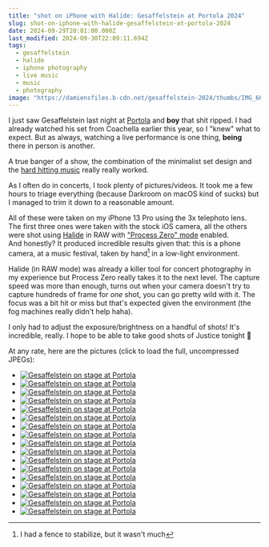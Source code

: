 ```yaml
---
title: "shot on iPhone with Halide: Gesaffelstein at Portola 2024"
slug: shot-on-iphone-with-halide-gesaffelstein-at-portola-2024
date: 2024-09-29T20:01:00.000Z
last_modified: 2024-09-30T22:09:11.694Z
tags:
  - gesaffelstein
  - halide
  - iphone photography
  - live music
  - music
  - photography
image: "https://damiensfiles.b-cdn.net/gesaffelstein-2024/thumbs/IMG_6646%2015%20Edited.jpg"
---
```


I just saw Gesaffelstein last night at [Portola](https://portolamusicfestival.com/) and **boy** that shit ripped. I had already watched his set from Coachella earlier this year, so I "knew" what to expect. But as always, watching a live performance is one thing, **being** there in person is another.

A true banger of a show, the combination of the minimalist set design and the [hard hitting music](https://www.youtube.com/watch?v=4HnUmZOjsyU) really really worked.

As I often do in concerts, I took plenty of pictures/videos. It took me a few hours to triage everything (because Darkroom on macOS kind of sucks) but I managed to trim it down to a reasonable amount.

All of these were taken on my iPhone 13 Pro using the 3x telephoto lens. The first three ones were taken with the stock iOS camera, all the others were shot using [Halide](https://halide.cam/) in RAW with ["Process Zero" mode](https://www.lux.camera/introducing-process-zero-for-iphone/) enabled.  
And honestly? It produced incredible results given that: this is a phone camera, at a music festival, taken by hand[^1] in a low-light environment.

Halide (in RAW mode) was already a killer tool for concert photography in my experience but Process Zero really takes it to the next level. The capture speed was more than enough, turns out when your camera doesn't try to capture hundreds of frame for _one_ shot, you can go pretty wild with it. The focus was a bit hit or miss but that's expected given the environment (the fog machines really didn't help haha).

I only had to adjust the exposure/brightness on a handful of shots! It's incredible, really. I hope to be able to take good shots of Justice tonight 🤞

At any rate, here are the pictures (click to load the full, uncompressed JPEGs):

<div class="gallery">
  <ul>
    <li><a href="https://damiensfiles.b-cdn.net/gesaffelstein-2024/IMG_6415 1 Edited.jpg"><img loading="lazy" decoding="async" src="https://damiensfiles.b-cdn.net/gesaffelstein-2024/thumbs/IMG_6415 1 Edited.jpg" alt="Gesaffelstein on stage at Portola"></a></li>
    <li><a href="https://damiensfiles.b-cdn.net/gesaffelstein-2024/IMG_6447 2 Edited.jpg"><img loading="lazy" decoding="async" src="https://damiensfiles.b-cdn.net/gesaffelstein-2024/thumbs/IMG_6447 2 Edited.jpg" alt="Gesaffelstein on stage at Portola"></a></li>
    <li><a href="https://damiensfiles.b-cdn.net/gesaffelstein-2024/IMG_6497 3 Edited.jpg"><img loading="lazy" decoding="async" src="https://damiensfiles.b-cdn.net/gesaffelstein-2024/thumbs/IMG_6497 3 Edited.jpg" alt="Gesaffelstein on stage at Portola"></a></li>
    <li><a href="https://damiensfiles.b-cdn.net/gesaffelstein-2024/IMG_6535 4 Edited.jpg"><img loading="lazy" decoding="async" src="https://damiensfiles.b-cdn.net/gesaffelstein-2024/thumbs/IMG_6535 4 Edited.jpg" alt="Gesaffelstein on stage at Portola"></a></li>
    <li><a href="https://damiensfiles.b-cdn.net/gesaffelstein-2024/IMG_6540 5 Edited.jpg"><img loading="lazy" decoding="async" src="https://damiensfiles.b-cdn.net/gesaffelstein-2024/thumbs/IMG_6540 5 Edited.jpg" alt="Gesaffelstein on stage at Portola"></a></li>
    <li><a href="https://damiensfiles.b-cdn.net/gesaffelstein-2024/IMG_6546 6 Edited.jpg"><img loading="lazy" decoding="async" src="https://damiensfiles.b-cdn.net/gesaffelstein-2024/thumbs/IMG_6546 6 Edited.jpg" alt="Gesaffelstein on stage at Portola"></a></li>
    <li><a href="https://damiensfiles.b-cdn.net/gesaffelstein-2024/IMG_6558 7 Edited.jpg"><img loading="lazy" decoding="async" src="https://damiensfiles.b-cdn.net/gesaffelstein-2024/thumbs/IMG_6558 7 Edited.jpg" alt="Gesaffelstein on stage at Portola"></a></li>
    <li><a href="https://damiensfiles.b-cdn.net/gesaffelstein-2024/IMG_6568 8 Edited.jpg"><img loading="lazy" decoding="async" src="https://damiensfiles.b-cdn.net/gesaffelstein-2024/thumbs/IMG_6568 8 Edited.jpg" alt="Gesaffelstein on stage at Portola"></a></li>
    <li><a href="https://damiensfiles.b-cdn.net/gesaffelstein-2024/IMG_6577 9 Edited.jpg"><img loading="lazy" decoding="async" src="https://damiensfiles.b-cdn.net/gesaffelstein-2024/thumbs/IMG_6577 9 Edited.jpg" alt="Gesaffelstein on stage at Portola"></a></li>
    <li><a href="https://damiensfiles.b-cdn.net/gesaffelstein-2024/IMG_6578 10 Edited.jpg"><img loading="lazy" decoding="async" src="https://damiensfiles.b-cdn.net/gesaffelstein-2024/thumbs/IMG_6578 10 Edited.jpg" alt="Gesaffelstein on stage at Portola"></a></li>
    <li><a href="https://damiensfiles.b-cdn.net/gesaffelstein-2024/IMG_6585 11 Edited.jpg"><img loading="lazy" decoding="async" src="https://damiensfiles.b-cdn.net/gesaffelstein-2024/thumbs/IMG_6585 11 Edited.jpg" alt="Gesaffelstein on stage at Portola"></a></li>
    <li><a href="https://damiensfiles.b-cdn.net/gesaffelstein-2024/IMG_6589 12 Edited.jpg"><img loading="lazy" decoding="async" src="https://damiensfiles.b-cdn.net/gesaffelstein-2024/thumbs/IMG_6589 12 Edited.jpg" alt="Gesaffelstein on stage at Portola"></a></li>
    <li><a href="https://damiensfiles.b-cdn.net/gesaffelstein-2024/IMG_6628 13 Edited.jpg"><img loading="lazy" decoding="async" src="https://damiensfiles.b-cdn.net/gesaffelstein-2024/thumbs/IMG_6628 13 Edited.jpg" alt="Gesaffelstein on stage at Portola"></a></li>
    <li><a href="https://damiensfiles.b-cdn.net/gesaffelstein-2024/IMG_6644 14 Edited.jpg"><img loading="lazy" decoding="async" src="https://damiensfiles.b-cdn.net/gesaffelstein-2024/thumbs/IMG_6644 14 Edited.jpg" alt="Gesaffelstein on stage at Portola"></a></li>
    <li><a href="https://damiensfiles.b-cdn.net/gesaffelstein-2024/IMG_6646 15 Edited.jpg"><img loading="lazy" decoding="async" src="https://damiensfiles.b-cdn.net/gesaffelstein-2024/thumbs/IMG_6646 15 Edited.jpg" alt="Gesaffelstein on stage at Portola"></a></li>
    <li><a href="https://damiensfiles.b-cdn.net/gesaffelstein-2024/IMG_6686 16 Edited.jpg"><img loading="lazy" decoding="async" src="https://damiensfiles.b-cdn.net/gesaffelstein-2024/thumbs/IMG_6686 16 Edited.jpg" alt="Gesaffelstein on stage at Portola"></a></li>
    <li><a href="https://damiensfiles.b-cdn.net/gesaffelstein-2024/IMG_6719 17 Edited.jpg"><img loading="lazy" decoding="async" src="https://damiensfiles.b-cdn.net/gesaffelstein-2024/thumbs/IMG_6719 17 Edited.jpg" alt="Gesaffelstein on stage at Portola"></a></li>
  </ul>
</div>

[^1]: I had a fence to stabilize, but it wasn't much
